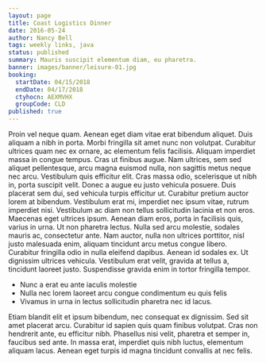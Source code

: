 ```yaml
---
layout: page
title: Coast Logistics Dinner
date: 2016-05-24
author: Nancy Bell
tags: weekly links, java
status: published
summary: Mauris suscipit elementum diam, eu pharetra.
banner: images/banner/leisure-01.jpg
booking:
  startDate: 04/15/2018
  endDate: 04/17/2018
  ctyhocn: AEXMVHX
  groupCode: CLD
published: true
---
```

Proin vel neque quam. Aenean eget diam vitae erat bibendum aliquet. Duis aliquam a nibh in porta. Morbi fringilla sit amet nunc non volutpat. Curabitur ultrices quam nec ex ornare, ac elementum felis facilisis. Aliquam imperdiet massa in congue tempus. Cras ut finibus augue. Nam ultrices, sem sed aliquet pellentesque, arcu magna euismod nulla, non sagittis metus neque nec arcu. Vestibulum quis efficitur elit. Cras massa odio, scelerisque ut nibh in, porta suscipit velit. Donec a augue eu justo vehicula posuere. Duis placerat sem dui, sed vehicula turpis efficitur ut. Curabitur pretium auctor lorem at bibendum. Vestibulum erat mi, imperdiet nec ipsum vitae, rutrum imperdiet nisi. Vestibulum ac diam non tellus sollicitudin lacinia et non eros.
Maecenas eget ultrices ipsum. Aenean diam eros, porta in facilisis quis, varius in urna. Ut non pharetra lectus. Nulla sed arcu molestie, sodales mauris ac, consectetur ante. Nam auctor, nulla non ultrices porttitor, nisl justo malesuada enim, aliquam tincidunt arcu metus congue libero. Curabitur fringilla odio in nulla eleifend dapibus. Aenean id sodales ex. Ut dignissim ultrices vehicula. Vestibulum erat velit, gravida at tellus a, tincidunt laoreet justo. Suspendisse gravida enim in tortor fringilla tempor.

* Nunc a erat eu ante iaculis molestie
* Nulla nec lorem laoreet arcu congue condimentum eu quis felis
* Vivamus in urna in lectus sollicitudin pharetra nec id lacus.

Etiam blandit elit et ipsum bibendum, nec consequat ex dignissim. Sed sit amet placerat arcu. Curabitur id sapien quis quam finibus volutpat. Cras non hendrerit ante, eu efficitur nibh. Phasellus nisi velit, pharetra et semper in, faucibus sed ante. In massa erat, imperdiet quis nibh luctus, elementum aliquam lacus. Aenean eget turpis id magna tincidunt convallis at nec felis.
